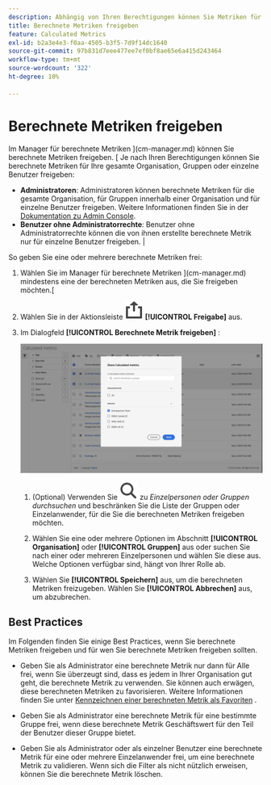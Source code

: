 ```yaml
---
description: Abhängig von Ihren Berechtigungen können Sie Metriken für Ihre gesamte Organisation, für Gruppen oder für einzelne Benutzer freigeben.
title: Berechnete Metriken freigeben
feature: Calculated Metrics
exl-id: b2a3e4e3-f0aa-4505-b3f5-7d9f14dc1640
source-git-commit: 97b831d7eee477ee7ef0bf8ae65e6a415d243464
workflow-type: tm+mt
source-wordcount: '322'
ht-degree: 10%

---
```


# Berechnete Metriken freigeben

Im Manager für berechnete Metriken ](cm-manager.md) können Sie berechnete Metriken freigeben. [ Je nach Ihren Berechtigungen können Sie berechnete Metriken für Ihre gesamte Organisation, Gruppen oder einzelne Benutzer freigeben:

* **Administratoren**: Administratoren können berechnete Metriken für die gesamte Organisation, für Gruppen innerhalb einer Organisation und für einzelne Benutzer freigeben. Weitere Informationen finden Sie in der [Dokumentation zu Admin Console](https://helpx.adobe.com/de/enterprise/using/manage-products.html).
* **Benutzer ohne Administratorrechte**: Benutzer ohne Administratorrechte können die von ihnen erstellte berechnete Metrik nur für einzelne Benutzer freigeben. |

So geben Sie eine oder mehrere berechnete Metriken frei:

1. Wählen Sie im Manager für berechnete Metriken ](cm-manager.md) mindestens eine der berechneten Metriken aus, die Sie freigeben möchten.[
1. Wählen Sie in der Aktionsleiste ![Freigabe](/help/assets/icons/ShareAlt.svg) **[!UICONTROL Freigabe]** aus.
1. Im Dialogfeld **[!UICONTROL Berechnete Metrik freigeben]** :

   ![Dialogfeld &quot;Berechnete Metriken freigeben&quot;](assets/share-calculated-metrics-dialog.png)

   1. (Optional) Verwenden Sie ![Suche](/help/assets/icons/Search.svg) zu *Einzelpersonen oder Gruppen durchsuchen* und beschränken Sie die Liste der Gruppen oder Einzelanwender, für die Sie die berechneten Metriken freigeben möchten.

   1. Wählen Sie eine oder mehrere Optionen im Abschnitt **[!UICONTROL Organisation]** oder **[!UICONTROL Gruppen]** aus oder suchen Sie nach einer oder mehreren Einzelpersonen und wählen Sie diese aus. Welche Optionen verfügbar sind, hängt von Ihrer Rolle ab.

   1. Wählen Sie **[!UICONTROL Speichern]** aus, um die berechneten Metriken freizugeben. Wählen Sie **[!UICONTROL Abbrechen]** aus, um abzubrechen.

## Best Practices

Im Folgenden finden Sie einige Best Practices, wenn Sie berechnete Metriken freigeben und für wen Sie berechnete Metriken freigeben sollten.

* Geben Sie als Administrator eine berechnete Metrik nur dann für Alle frei, wenn Sie überzeugt sind, dass es jedem in Ihrer Organisation gut geht, die berechnete Metrik zu verwenden. Sie können auch erwägen, diese berechneten Metriken zu favorisieren. Weitere Informationen finden Sie unter [Kennzeichnen einer berechneten Metrik als Favoriten](cm-favorite.md) .

* Geben Sie als Administrator eine berechnete Metrik für eine bestimmte Gruppe frei, wenn diese berechnete Metrik Geschäftswert für den Teil der Benutzer dieser Gruppe bietet.

* Geben Sie als Administrator oder als einzelner Benutzer eine berechnete Metrik für eine oder mehrere Einzelanwender frei, um eine berechnete Metrik zu validieren. Wenn sich die Filter als nicht nützlich erweisen, können Sie die berechnete Metrik löschen.


<!--

Depending on your permissions, you can share metrics with your whole organization, groups, or individual users.

|  Role | Permissions |
|---|---|
|  Administrator  | Can share metrics with All, with Groups, and with Users. Groups are set up as permission groups in the Admin console.  |
|  Non-Administrator  | Can share metrics only with individual users.  |

To share a calculated metric:

1. In the Calculated metrics manager, mark the checkbox next to the metric you want to share.

   ![Calculated metrics manager showing the available icons across the top of the window including Hide Filters, Tag, Share, Delete, and Copy.](assets/cm_task_bar.png)

1. Select the **[!UICONTROL Share]** icon. ![](https://spectrum.adobe.com/static/icons/workflow_18/Smock_Share_18_N.svg)

   The Share Calculated metric dialog box displays.

   ![Share Calculated metric window with All selected for the Organization.](assets/cm_share.png)

1. Select **[!UICONTROL Share]**.

1. Choose who you want to share with:

   * **[!UICONTROL All]** (Administrators only): Shares with all users in the organization.

     Consider sharing with all only if it's of use to the entire company and everyone is comfortable using it. In this case, you should also consider making it an [approved metric](/help/components/calc-metrics/cm-workflow/cm-approving.md).
   
   * **[!UICONTROL Groups]** (Administrators only): Select any groups you want to share with.

     Consider sharing with a group if the metric provides good business value for that team.
   
   * **[!UICONTROL Individual users]**: Search for and select the individual users you want to share with.

      This is the only share option available to all users. Administrators might want to use this option to vet and validate a metric prior to making it available to a group or to everyone. If the metric isn't useful, it can be discarded. Administrators should not officially approve this type of metric.

1. Select **[!UICONTROL Share]**.

   The Shared icon appears next to the metric: ![](https://spectrum.adobe.com/static/icons/workflow_18/Smock_Share_18_N.svg).

1. You can filter on metrics shared with you by going to **[!UICONTROL Filters]** > **[!UICONTROL Other Filters]** > **[!UICONTROL Shared with Me]**.

1. (Optional) To filter the list of calculated metrics in the Calculated metrics manager to show only metrics that are shared with you, select the **Filter** icon, expand **[!UICONTROL Other filters]**, then select **[!UICONTROL Shared with me]**.

-->